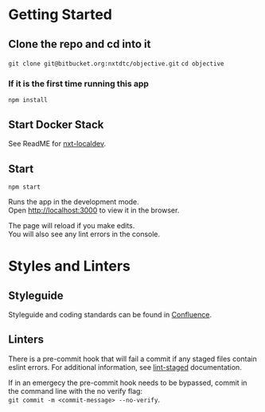 # Getting Started

## Clone the repo and cd into it
`git clone git@bitbucket.org:nxtdtc/objective.git`
`cd objective`

### If it is the first time running this app
`npm install`

## Start Docker Stack
See ReadME for [nxt-localdev](https://bitbucket.org/nxtdtc/nxt-localdev/src/master/).

## Start
`npm start`

Runs the app in the development mode.<br>
Open [http://localhost:3000](http://localhost:3000) to view it in the browser.

The page will reload if you make edits.<br>
You will also see any lint errors in the console.

# Styles and Linters

## Styleguide
Styleguide and coding standards can be found in [Confluence](https://sanalytics.atlassian.net/wiki/spaces/TECHNOLOGY/pages/151355397/Coding+Standards+and+Guidelines).

## Linters
There is a pre-commit hook that will fail a commit if any staged files contain eslint errors. For additional information, see [lint-staged](https://www.npmjs.com/package/lint-staged) documentation.

If in an emergecy the pre-commit hook needs to be bypassed, commit in the command line with the no verify flag:<br>
`git commit -m <commit-message> --no-verify`.
